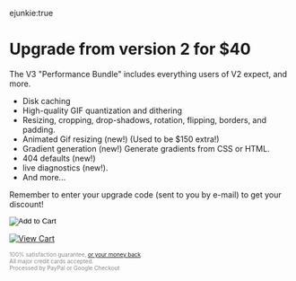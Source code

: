 ejunkie:true

# Upgrade from version 2 for $40

The V3 "Performance Bundle" includes everything users of V2 expect, and more. 

* Disk caching
* High-quality GIF quantization and dithering
* Resizing, cropping, drop-shadows, rotation, flipping, borders, and padding.
* Animated Gif resizing (new!) (Used to be $150 extra!)
* Gradient generation (new!) Generate gradients from CSS or HTML.
* 404 defaults (new!)
* live diagnostics (new!).
* And more...


Remember to enter your upgrade code (sent to you by e-mail) to get your discount!

<form action="https://www.e-junkie.com/ecom/gb.php?c=cart&amp;i=929356&amp;cl=41912&amp;ejc=2" target="ej_ejc" method="POST" accept-charset="UTF-8">
<input type="hidden" name="o1" value="Performance Bundle" />
<input type="hidden" name="o2" value="Pro License" />

<input type="image" src="http://www.e-junkie.com/ej/ej_add_to_cart.gif" border="0"  alt="Add to Cart" class="ec_ejc_thkbx" onClick="javascript:return EJEJC_lc(this.parentNode);"/>
</form>


<a href="https://www.e-junkie.com/ecom/gb.php?c=cart&amp;cl=41912&amp;ejc=2" target="ej_ejc" class="ec_ejc_thkbx" onClick="javascript:return EJEJC_lc(this);"><img src="http://www.e-junkie.com/ej/ej_view_cart.gif" border="0" alt="View Cart"/></a>
<div class="info" style="font-size:10px; color:#888888;">
100% satisfaction guarantee, <a href="/purchase/refunds">or your money back</a>.
<br /> All major credit cards accepted. 
<br /> Processed by PayPal or Google Checkout
</div>








